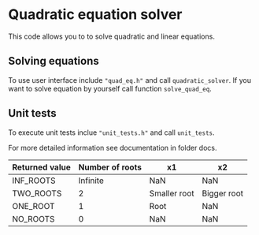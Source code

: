 # Quadratic equation solver

This code allows you to to solve quadratic and linear equations. 

## Solving equations

To use user interface include `"quad_eq.h"` and call `quadratic_solver`. If you want to solve equation by yourself call function `solve_quad_eq`. 

## Unit tests

To execute unit tests inclue `"unit_tests.h"` and call `unit_tests`. 

For more detailed information see documentation in folder docs.
    
| Returned value | Number of roots | x1 | x2 |
| --- | --- | --- | --- |
| INF_ROOTS | Infinite | NaN | NaN |
| TWO_ROOTS | 2 | Smaller root | Bigger root |
| ONE_ROOT | 1 | Root | NaN |
| NO_ROOTS | 0 | NaN | NaN |

